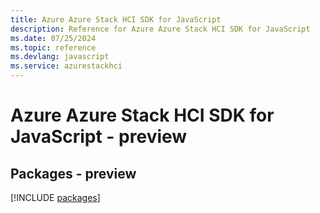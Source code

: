 ```yaml
---
title: Azure Azure Stack HCI SDK for JavaScript
description: Reference for Azure Azure Stack HCI SDK for JavaScript
ms.date: 07/25/2024
ms.topic: reference
ms.devlang: javascript
ms.service: azurestackhci
---
```

# Azure Azure Stack HCI SDK for JavaScript - preview
## Packages - preview
[!INCLUDE [packages](azure-stack-hci-index.md)]